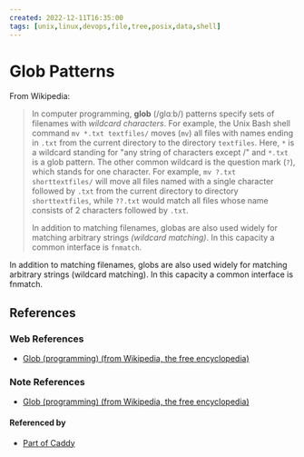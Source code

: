 ```yaml
---
created: 2022-12-11T16:35:00
tags: [unix,linux,devops,file,tree,posix,data,shell]
---
```

# Glob Patterns

From Wikipedia:

> In computer programming, **glob** (/ɡlɑːb/) patterns specify
> sets of filenames with *wildcard characters*.
> For example,
> the Unix Bash shell command
> `mv *.txt textfiles/` moves (`mv`) all files with names ending in `.txt` from
> the current directory to the directory `textfiles`.
> Here,
> `*` is a wildcard standing for "any string of characters except /" and
> `*.txt` is a glob pattern.
> The other common wildcard is the question mark (`?`),
> which stands for one character.
> For example,
> `mv ?.txt shorttextfiles/` will move all files named with
> a single character followed by `.txt` from
> the current directory to directory `shorttextfiles`,
> while `??.txt` would match all files whose name consists of
> 2 characters followed by `.txt`.
>
> In addition to matching filenames,
> globas are also used widely for matching arbitrary strings *(wildcard matching)*.
> In this capacity a common interface is `fnmatch`.

In addition to matching filenames, globs are also used widely for matching arbitrary strings (wildcard matching). In this capacity a common interface is fnmatch.

## References

### Web References

* [Glob (programming) (from Wikipedia, the free encyclopedia)][glob-wiki]

<!-- Hidden References -->
[glob-wiki]: https://en.wikipedia.org/wiki/Glob_(programming) "Glob (programming) (from Wikipedia, the free encyclopedia)"

### Note References

* [Glob (programming) (from Wikipedia, the free encyclopedia)][glob-wiki]

<!-- Hidden References -->
[glob-wiki]: https://en.wikipedia.org/wiki/Glob_(programming) "Glob (programming) (from Wikipedia, the free encyclopedia)"

#### Referenced by

* [Part of Caddy][caddy-zk]

<!-- Hidden References -->
[caddy-zk]: ./caddy.md "Part of Caddy"

